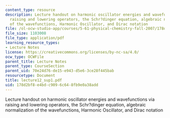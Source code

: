 ```yaml
---
content_type: resource
description: Lecture handout on harmonic oscillator energies and wavefunctions via
  raising and lowering operators, the Schr?dinger equation, algebraic normalization
  of the wavefunctions, Harmonic Oscillator, and Dirac notation
file: /ol-ocw-studio-app/courses/5-61-physical-chemistry-fall-2007/178d2bf8e4bdc9096c648fb9e0a38add_lecture12_sup1.pdf
file_size: 1103008
file_type: application/pdf
learning_resource_types:
- Lecture Notes
license: https://creativecommons.org/licenses/by-nc-sa/4.0/
ocw_type: OCWFile
parent_title: Lecture Notes
parent_type: CourseSection
parent_uid: 70e24d76-de15-e943-d5e6-3ce28f445bab
resourcetype: Document
title: lecture12_sup1.pdf
uid: 178d2bf8-e4bd-c909-6c64-8fb9e0a38add
---
```

Lecture handout on harmonic oscillator energies and wavefunctions via raising and lowering operators, the Schr?dinger equation, algebraic normalization of the wavefunctions, Harmonic Oscillator, and Dirac notation